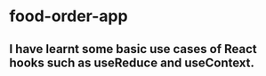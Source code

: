 # food-order-app

## I have learnt some basic use cases of React hooks such as useReduce and useContext. 
